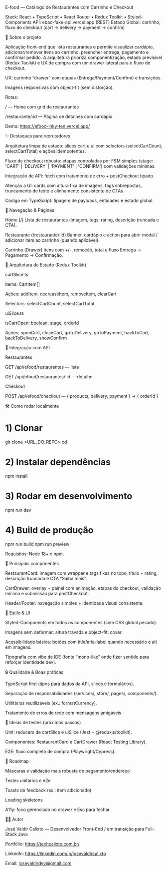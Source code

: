 E-food — Catálogo de Restaurantes com Carrinho e Checkout

Stack: React + TypeScript • React Router • Redux Toolkit • Styled-Components
API: ebac-fake-api.vercel.app (REST)
Estado Global: carrinho, fluxo do checkout (cart → delivery → payment → confirm)

🎯 Sobre o projeto

Aplicação front-end que lista restaurantes e permite visualizar cardápio, adicionar/remover itens ao carrinho, preencher entrega, pagamento e confirmar pedido. A arquitetura prioriza componentização, estado previsível (Redux Toolkit) e UX de compra com um drawer lateral para o fluxo de checkout.

UX: carrinho “drawer” com etapas (Entrega/Payment/Confirm) e transições.

Imagens responsivas com object-fit (sem distorção).

Rotas:

/ — Home com grid de restaurantes

/restaurante/:id — Página de detalhes com cardápio

Demo: https://efood-inky-ten.vercel.app/

✨ Destaques para recrutadores

Arquitetura limpa de estado: slices cart e ui com selectors (selectCartCount, selectCartTotal) e ações idempotentes.

Fluxo de checkout robusto: etapas controladas por FSM simples (stage: 'CART' | 'DELIVERY' | 'PAYMENT' | 'CONFIRM') com validações mínimas.

Integração de API: fetch com tratamento de erro + postCheckout tipado.

Atenção a UI: cards com altura fixa de imagens, tags sobrepostas, truncamento de texto e alinhamento consistente de CTAs.

Código em TypeScript: tipagem de payloads, entidades e estado global.

🧭 Navegação & Páginas

Home (/)
Lista de restaurantes (imagem, tags, rating, descrição truncada e CTA).

Restaurante (/restaurante/:id)
Banner, cardápio e action para abrir modal / adicionar item ao carrinho (quando aplicável).

Carrinho (Drawer)
Itens com +/-, remoção, total e fluxo Entrega → Pagamento → Confirmação.

🧱 Arquitetura de Estado (Redux Toolkit)

cartSlice.ts

items: CartItem[]

Ações: addItem, decreaseItem, removeItem, clearCart

Selectors: selectCartCount, selectCartTotal

uiSlice.ts

isCartOpen: boolean, stage, orderId

Ações: openCart, closeCart, goToDelivery, goToPayment, backToCart, backToDelivery, showConfirm

🔌 Integração com API

Restaurantes

GET /api/efood/restaurantes — lista

GET /api/efood/restaurantes/:id — detalhe

Checkout

POST /api/efood/checkout — { products, delivery, payment } → { orderId }

🛠️ Como rodar localmente
# 1) Clonar
git clone <URL_DO_REPO>
cd <PASTA>

# 2) Instalar dependências
npm install

# 3) Rodar em desenvolvimento
npm run dev

# 4) Build de produção
npm run build
npm run preview


Requisitos: Node 18+ e npm.

🧩 Principais componentes

RestaurantCard: imagem com wrapper e tags fixas no topo, título + rating, descrição truncada e CTA “Saiba mais”.

CartDrawer: overlay + painel com animação, etapas do checkout, validação mínima e submissão para postCheckout.

Header/Footer: navegação simples + identidade visual consistente.

💅 Estilo & UI

Styled-Components em todos os componentes (sem CSS global pesado).

Imagens sem deformar: altura travada e object-fit: cover.

Acessibilidade básica: botões com title/aria-label quando necessário e alt em imagens.

Tipografia com vibe de IDE (fonte “mono-like” onde fizer sentido para reforçar identidade dev).

🔒 Qualidade & Boas práticas

TypeScript first (tipos para dados da API, slices e formulários).

Separação de responsabilidades (services/, store/, pages/, components/).

Utilitários reutilizáveis (ex.: formatCurrency).

Tratamento de erros de rede com mensagens amigáveis.

🧪 Ideias de testes (próximos passos)

Unit: reducers de cartSlice e uiSlice (Jest + @reduxjs/toolkit).

Componentes: RestaurantCard e CartDrawer (React Testing Library).

E2E: fluxo completo de compra (Playwright/Cypress).

🚀 Roadmap

 Máscaras e validação mais robusta de pagamento/endereço

 Testes unitários e e2e

 Toasts de feedback (ex.: item adicionado)

 Loading skeletons

 A11y: foco gerenciado no drawer e Esc para fechar

🧑‍💻 Autor

José Valdir Calixto — Desenvolvedor Front-End / em transição para Full-Stack Java

Portfólio: https://techcalixto.com.br/

LinkedIn: https://linkedin.com/in/josevaldircalixto

Email: josevaldirdev@gmail.com
